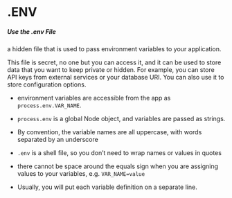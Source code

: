 # .ENV

##### Use the .env File

a hidden file that is used to pass environment variables to your application.

This file is secret, no one but you can access it, and it can be used to store data that you want to keep private or hidden. For example, you can store API keys from external services or your database URI. You can also use it to store configuration options. 

- environment variables are accessible from the app as `process.env.VAR_NAME`. 
- `process.env`  is a global Node object, and variables are passed as strings. 
- By convention, the variable names are all uppercase, with words separated by an underscore
- `.env` is a shell file, so you don’t need to wrap names or values in quotes

- there cannot be space around the equals sign when you are assigning values to your variables, e.g. `VAR_NAME=value`
- Usually, you will put each variable definition on a separate line.

